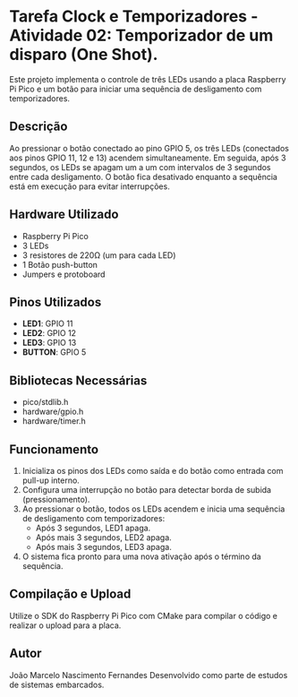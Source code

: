# Tarefa Clock e Temporizadores - Atividade 02: Temporizador de um disparo (One Shot). 
 
Este projeto implementa o controle de três LEDs usando a placa Raspberry Pi Pico e um botão para iniciar uma sequência de desligamento com temporizadores.

## Descrição

Ao pressionar o botão conectado ao pino GPIO 5, os três LEDs (conectados aos pinos GPIO 11, 12 e 13) acendem simultaneamente. Em seguida, após 3 segundos, os LEDs se apagam um a um com intervalos de 3 segundos entre cada desligamento. O botão fica desativado enquanto a sequência está em execução para evitar interrupções.

## Hardware Utilizado

- Raspberry Pi Pico
- 3 LEDs
- 3 resistores de 220Ω (um para cada LED)
- 1 Botão push-button
- Jumpers e protoboard

## Pinos Utilizados

- **LED1**: GPIO 11
- **LED2**: GPIO 12
- **LED3**: GPIO 13
- **BUTTON**: GPIO 5

## Bibliotecas Necessárias

- pico/stdlib.h
- hardware/gpio.h
- hardware/timer.h

## Funcionamento

1. Inicializa os pinos dos LEDs como saída e do botão como entrada com pull-up interno.
2. Configura uma interrupção no botão para detectar borda de subida (pressionamento).
3. Ao pressionar o botão, todos os LEDs acendem e inicia uma sequência de desligamento com temporizadores:
   - Após 3 segundos, LED1 apaga.
   - Após mais 3 segundos, LED2 apaga.
   - Após mais 3 segundos, LED3 apaga.
4. O sistema fica pronto para uma nova ativação após o término da sequência.

## Compilação e Upload

Utilize o SDK do Raspberry Pi Pico com CMake para compilar o código e realizar o upload para a placa.

## Autor

João Marcelo Nascimento Fernandes
Desenvolvido como parte de estudos de sistemas embarcados.

